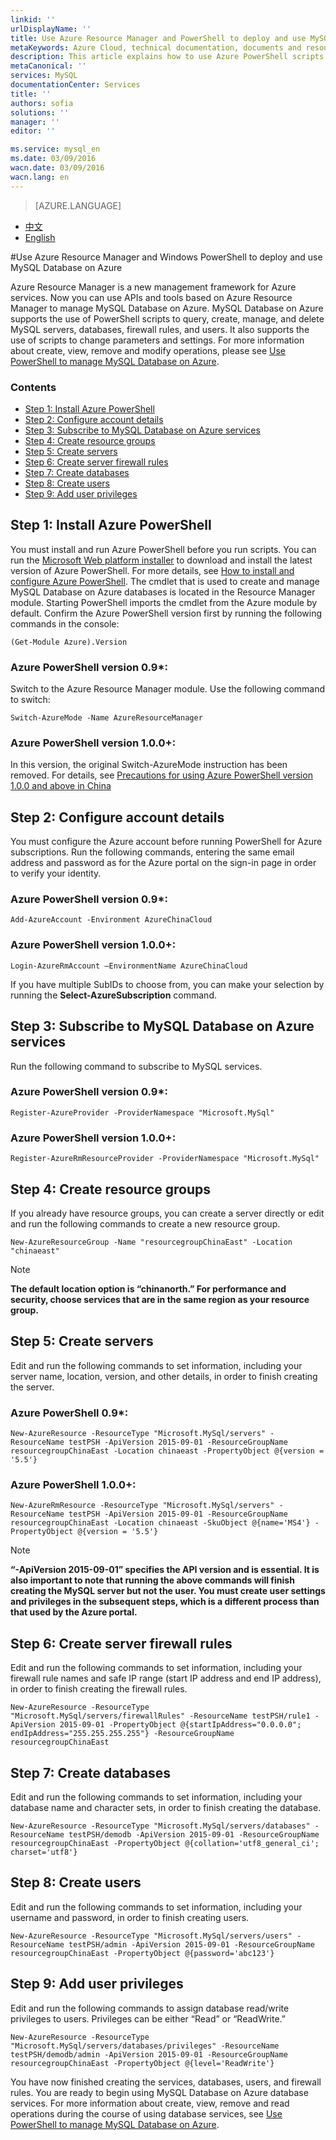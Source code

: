 ```yaml
---
linkid: ''
urlDisplayName: ''
title: Use Azure Resource Manager and PowerShell to deploy and use MySQL Database on Azure – Azure cloud
metaKeywords: Azure Cloud, technical documentation, documents and resources, MySQL, database, beginner’s guide, Azure MySQL, MySQL PaaS, Azure MySQL PaaS, Azure MySQL Service, Azure RDS
description: This article explains how to use Azure PowerShell scripts to quickly set up and use MySQL services.
metaCanonical: ''
services: MySQL
documentationCenter: Services
title: ''
authors: sofia
solutions: ''
manager: ''
editor: ''

ms.service: mysql_en
ms.date: 03/09/2016
wacn.date: 03/09/2016
wacn.lang: en
---
```


> [AZURE.LANGUAGE]
- [中文](./mysql-database-etoe-powershell.md)
- [English](./mysql-database-enus-etoe-powershell.md)

#Use Azure Resource Manager and Windows PowerShell to deploy and use MySQL Database on Azure

Azure Resource Manager is a new management framework for Azure services. Now you can use APIs and tools based on Azure Resource Manager to manage MySQL Database on Azure. MySQL Database on Azure supports the use of PowerShell scripts to query, create, manage, and delete MySQL servers, databases, firewall rules, and users. It also supports the use of scripts to change parameters and settings. For more information about create, view, remove and modify operations, please see [Use PowerShell to manage MySQL Database on Azure](./mysql-database-commandlines.md).

### Contents
- [Step 1: Install Azure PowerShell](#step1)
- [Step 2: Configure account details](#step2)
- [Step 3: Subscribe to MySQL Database on Azure services](#step3)
- [Step 4: Create resource groups](#step4)
- [Step 5: Create servers](#step5)
- [Step 6: Create server firewall rules](#step6)
- [Step 7: Create databases](#step7)
- [Step 8: Create users](#step8)
- [Step 9: Add user privileges](#step9)

## <a id="step1"></a>Step 1: Install Azure PowerShell
You must install and run Azure PowerShell before you run scripts. You can run the [Microsoft Web platform installer](http://go.microsoft.com/fwlink/p/?linkid=320376&clcid=0x409) to download and install the latest version of Azure PowerShell. For more details, see [How to install and configure Azure PowerShell](http://www.windowsazure.cn/documentation/articles/powershell-install-configure/).
The cmdlet that is used to create and manage MySQL Database on Azure databases is located in the Resource Manager module. Starting PowerShell imports the cmdlet from the Azure module by default.
Confirm the Azure PowerShell version first by running the following commands in the console:
```
(Get-Module Azure).Version 
```
### Azure PowerShell version 0.9*:
Switch to the Azure Resource Manager module. Use the following command to switch:

```
Switch-AzureMode -Name AzureResourceManager
```
### Azure PowerShell version 1.0.0+:
In this version, the original Switch-AzureMode instruction has been removed. For details, see [Precautions for using Azure PowerShell version 1.0.0 and above in China](http://blogs.msdn.com/b/azchina/archive/2015/12/18/azure-powershell-1.0.0_e54e0a4e48722c6728572d4efd56_azure_7f4f28758476e86c0f618b4e7998_.aspx)

## <a id="step2"></a>Step 2: Configure account details
You must configure the Azure account before running PowerShell for Azure subscriptions. Run the following commands, entering the same email address and password as for the Azure portal on the sign-in page in order to verify your identity.
### Azure PowerShell version 0.9*:

```
Add-AzureAccount -Environment AzureChinaCloud 
```
### Azure PowerShell version 1.0.0+:
```
Login-AzureRmAccount –EnvironmentName AzureChinaCloud
```

If you have multiple SubIDs to choose from, you can make your selection by running the **Select-AzureSubscription** command.

## <a id="step3"></a>Step 3: Subscribe to MySQL Database on Azure services
Run the following command to subscribe to MySQL services.
### Azure PowerShell version 0.9*:
```
Register-AzureProvider -ProviderNamespace "Microsoft.MySql"
```
### Azure PowerShell version 1.0.0+:
```
Register-AzureRmResourceProvider -ProviderNamespace "Microsoft.MySql"
```
## <a id="step4"></a>Step 4: Create resource groups
If you already have resource groups, you can create a server directly or edit and run the following commands to create a new resource group.

```
New-AzureResourceGroup -Name "resourcegroupChinaEast" -Location "chinaeast"
```

>[!NOTE]
> **The default location option is “chinanorth.” For performance and security, choose services that are in the same region as your resource group.**

## <a id="step5"></a>Step 5: Create servers
Edit and run the following commands to set information, including your server name, location, version, and other details, in order to finish creating the server.

### Azure PowerShell 0.9*:
```
New-AzureResource -ResourceType "Microsoft.MySql/servers" -ResourceName testPSH -ApiVersion 2015-09-01 -ResourceGroupName resourcegroupChinaEast -Location chinaeast -PropertyObject @{version = '5.5'} 
```
### Azure PowerShell 1.0.0+:
```
New-AzureRmResource -ResourceType "Microsoft.MySql/servers" -ResourceName testPSH -ApiVersion 2015-09-01 -ResourceGroupName resourcegroupChinaEast -Location chinaeast -SkuObject @{name='MS4'} -PropertyObject @{version = '5.5'} 
```

>[!NOTE]
> **“-ApiVersion 2015-09-01” specifies the API version and is essential. It is also important to note that running the above commands will finish creating the MySQL server but not the user. You must create user settings and privileges in the subsequent steps, which is a different process than that used by the Azure portal.**

## <a id="step6"></a>Step 6: Create server firewall rules
Edit and run the following commands to set information, including your firewall rule names and safe IP range (start IP address and end IP address), in order to finish creating the firewall rules.

```
New-AzureResource -ResourceType "Microsoft.MySql/servers/firewallRules" -ResourceName testPSH/rule1 -ApiVersion 2015-09-01 -PropertyObject @{startIpAddress="0.0.0.0"; endIpAddress="255.255.255.255"} -ResourceGroupName resourcegroupChinaEast
```

## <a id="step7"></a>Step 7: Create databases
Edit and run the following commands to set information, including your database name and character sets, in order to finish creating the database.

```
New-AzureResource -ResourceType "Microsoft.MySql/servers/databases" -ResourceName testPSH/demodb -ApiVersion 2015-09-01 -ResourceGroupName resourcegroupChinaEast -PropertyObject @{collation='utf8_general_ci'; charset='utf8'}
```

## <a id="step8"></a>Step 8: Create users
Edit and run the following commands to set information, including your username and password, in order to finish creating users.

```
New-AzureResource -ResourceType "Microsoft.MySql/servers/users" -ResourceName testPSH/admin -ApiVersion 2015-09-01 -ResourceGroupName resourcegroupChinaEast -PropertyObject @{password='abc123'}
```

## <a id="step9"></a>Step 9: Add user privileges
Edit and run the following commands to assign database read/write privileges to users. Privileges can be either “Read” or “ReadWrite.”

```
New-AzureResource -ResourceType "Microsoft.MySql/servers/databases/privileges" -ResourceName testPSH/demodb/admin -ApiVersion 2015-09-01 -ResourceGroupName resourcegroupChinaEast -PropertyObject @{level='ReadWrite'}
```

You have now finished creating the services, databases, users, and firewall rules. You are ready to begin using MySQL Database on Azure database services. For more information about create, view, remove and read operations during the course of using database services, see [Use PowerShell to manage MySQL Database on Azure](./mysql-database-commandlines.md).

<!---HONumber=Acom_0218_2016_MySql-->